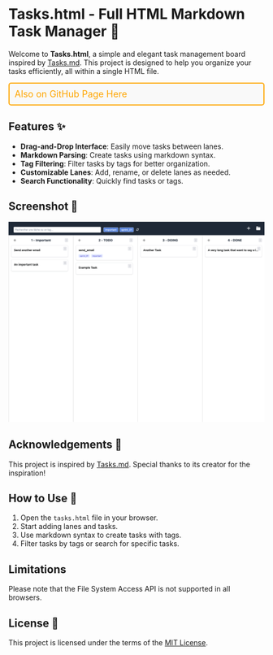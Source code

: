 # Tasks.html - Full HTML Markdown Task Manager 📝

Welcome to **Tasks.html**, a simple and elegant task management board inspired by [Tasks.md](https://github.com/BaldissaraMatheus/Tasks.md/tree/main). This project is designed to help you organize your tasks efficiently, all within a single HTML file.

<div style="border: 2px solid orange; padding: 10px; border-radius: 5px; background-color: #f9f9f9;">
  <a href="https://a3lentyr.github.io/Tasks.html/tasks.html" style="font-size: 18px; color: orange; text-decoration: none;">Also on GitHub Page Here</a>
</div>

## Features ✨

- **Drag-and-Drop Interface**: Easily move tasks between lanes.
- **Markdown Parsing**: Create tasks using markdown syntax.
- **Tag Filtering**: Filter tasks by tags for better organization.
- **Customizable Lanes**: Add, rename, or delete lanes as needed.
- **Search Functionality**: Quickly find tasks or tags.

## Screenshot 📸

![App Screenshot](screenshot.png)

## Acknowledgements 🙌

This project is inspired by [Tasks.md](https://github.com/BaldissaraMatheus/Tasks.md/tree/main). Special thanks to its creator for the inspiration!

## How to Use 🚀

1. Open the `tasks.html` file in your browser.
2. Start adding lanes and tasks.
3. Use markdown syntax to create tasks with tags.
4. Filter tasks by tags or search for specific tasks.

## Limitations

Please note that the File System Access API is not supported in all browsers.

## License 📄

This project is licensed under the terms of the [MIT License](LICENSE).
